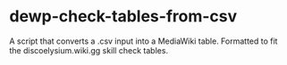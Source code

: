 # dewp-check-tables-from-csv
A script that converts a .csv input into a MediaWiki table. Formatted to fit the discoelysium.wiki.gg skill check tables.
